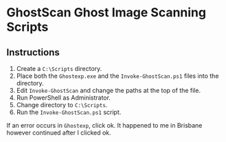 # GhostScan Ghost Image Scanning Scripts

## Instructions

1.   Create a `C:\Scripts` directory.
2.   Place both the `Ghostexp.exe` and the `Invoke-GhostScan.ps1` files into the directory.
3.   Edit `Invoke-GhostScan` and change the paths at the top of the file.
4.   Run PowerShell as Administrator.
5.   Change directory to `C:\Scripts`.
6.   Run the `Invoke-GhostScan.ps1` script.

If an error occurs in `Ghostexp`, click ok. It happened to me in Brisbane however continued after I clicked ok.
